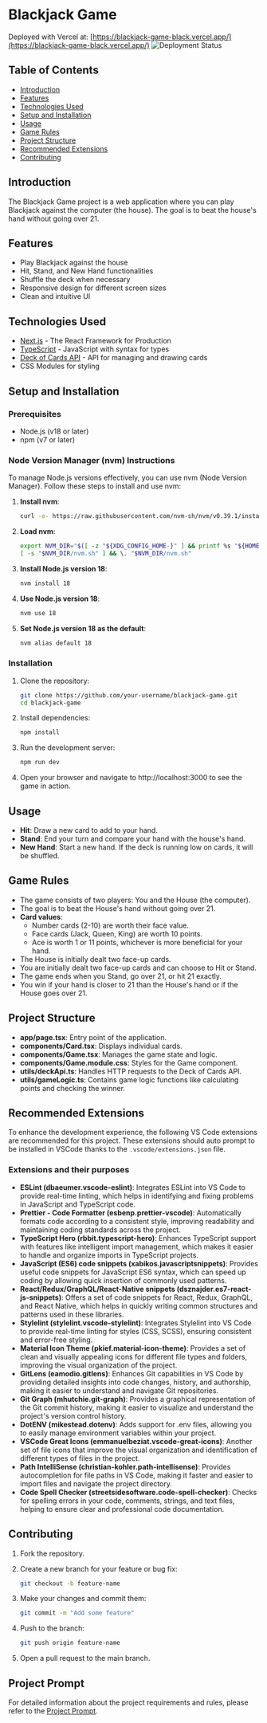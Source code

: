 # Blackjack Game
Deployed with Vercel at: [https://blackjack-game-black.vercel.app/](https://blackjack-game-black.vercel.app/)
![Deployment Status](https://img.shields.io/website-up-down-green-red/https/blackjack-game-black.vercel.app.svg?label=deployment%20status)


## Table of Contents

- [Introduction](#introduction)
- [Features](#features)
- [Technologies Used](#technologies-used)
- [Setup and Installation](#setup-and-installation)
- [Usage](#usage)
- [Game Rules](#game-rules)
- [Project Structure](#project-structure)
- [Recommended Extensions](#recommended-extensions)
- [Contributing](#contributing)

## Introduction

The Blackjack Game project is a web application where you can play Blackjack against the computer (the house). The goal is to beat the house's hand without going over 21.

## Features

- Play Blackjack against the house
- Hit, Stand, and New Hand functionalities
- Shuffle the deck when necessary
- Responsive design for different screen sizes
- Clean and intuitive UI

## Technologies Used

- [Next.js](https://nextjs.org/) - The React Framework for Production
- [TypeScript](https://www.typescriptlang.org/) - JavaScript with syntax for types
- [Deck of Cards API](http://deckofcardsapi.com/) - API for managing and drawing cards
- CSS Modules for styling

## Setup and Installation

### Prerequisites

- Node.js (v18 or later)
- npm (v7 or later)

### Node Version Manager (nvm) Instructions

To manage Node.js versions effectively, you can use nvm (Node Version Manager). Follow these steps to install and use nvm:

1. **Install nvm**:
    ```sh
    curl -o- https://raw.githubusercontent.com/nvm-sh/nvm/v0.39.1/install.sh | bash
    ```

2. **Load nvm**:
    ```sh
    export NVM_DIR="$([ -z "${XDG_CONFIG_HOME-}" ] && printf %s "${HOME}/.nvm" || printf %s "${XDG_CONFIG_HOME}/nvm")"
    [ -s "$NVM_DIR/nvm.sh" ] && \. "$NVM_DIR/nvm.sh"
    ```

3. **Install Node.js version 18**:
    ```sh
    nvm install 18
    ```

4. **Use Node.js version 18**:
    ```sh
    nvm use 18
    ```

5. **Set Node.js version 18 as the default**:
    ```sh
    nvm alias default 18
    ```

### Installation

1. Clone the repository:

    ```sh
    git clone https://github.com/your-username/blackjack-game.git
    cd blackjack-game
    ```

2. Install dependencies:

    ```sh
    npm install
    ```

3. Run the development server:

    ```sh
    npm run dev
    ```

4. Open your browser and navigate to http://localhost:3000 to see the game in action.

## Usage

- **Hit**: Draw a new card to add to your hand.
- **Stand**: End your turn and compare your hand with the house's hand.
- **New Hand**: Start a new hand. If the deck is running low on cards, it will be shuffled.

## Game Rules

- The game consists of two players: You and the House (the computer).
- The goal is to beat the House's hand without going over 21.
- **Card values**:
  - Number cards (2-10) are worth their face value.
  - Face cards (Jack, Queen, King) are worth 10 points.
  - Ace is worth 1 or 11 points, whichever is more beneficial for your hand.
- The House is initially dealt two face-up cards.
- You are initially dealt two face-up cards and can choose to Hit or Stand.
- The game ends when you Stand, go over 21, or hit 21 exactly.
- You win if your hand is closer to 21 than the House's hand or if the House goes over 21.

## Project Structure

- **app/page.tsx**: Entry point of the application.
- **components/Card.tsx**: Displays individual cards.
- **components/Game.tsx**: Manages the game state and logic.
- **components/Game.module.css**: Styles for the Game component.
- **utils/deckApi.ts**: Handles HTTP requests to the Deck of Cards API.
- **utils/gameLogic.ts**: Contains game logic functions like calculating points and checking the winner.

## Recommended Extensions

To enhance the development experience, the following VS Code extensions are recommended for this project. These extensions should auto prompt to be installed in VSCode thanks to the `.vscode/extensions.json` file.

### Extensions and their purposes

- **ESLint (dbaeumer.vscode-eslint)**: Integrates ESLint into VS Code to provide real-time linting, which helps in identifying and fixing problems in JavaScript and TypeScript code.
- **Prettier - Code Formatter (esbenp.prettier-vscode)**: Automatically formats code according to a consistent style, improving readability and maintaining coding standards across the project.
- **TypeScript Hero (rbbit.typescript-hero)**: Enhances TypeScript support with features like intelligent import management, which makes it easier to handle and organize imports in TypeScript projects.
- **JavaScript (ES6) code snippets (xabikos.javascriptsnippets)**: Provides useful code snippets for JavaScript ES6 syntax, which can speed up coding by allowing quick insertion of commonly used patterns.
- **React/Redux/GraphQL/React-Native snippets (dsznajder.es7-react-js-snippets)**: Offers a set of code snippets for React, Redux, GraphQL, and React Native, which helps in quickly writing common structures and patterns used in these libraries.
- **Stylelint (stylelint.vscode-stylelint)**: Integrates Stylelint into VS Code to provide real-time linting for styles (CSS, SCSS), ensuring consistent and error-free styling.
- **Material Icon Theme (pkief.material-icon-theme)**: Provides a set of clean and visually appealing icons for different file types and folders, improving the visual organization of the project.
- **GitLens (eamodio.gitlens)**: Enhances Git capabilities in VS Code by providing detailed insights into code changes, history, and authorship, making it easier to understand and navigate Git repositories.
- **Git Graph (mhutchie.git-graph)**: Provides a graphical representation of the Git commit history, making it easier to visualize and understand the project's version control history.
- **DotENV (mikestead.dotenv)**: Adds support for .env files, allowing you to easily manage environment variables within your project.
- **VSCode Great Icons (emmanuelbeziat.vscode-great-icons)**: Another set of file icons that improve the visual organization and identification of different types of files in the project.
- **Path IntelliSense (christian-kohler.path-intellisense)**: Provides autocompletion for file paths in VS Code, making it faster and easier to import files and navigate the project directory.
- **Code Spell Checker (streetsidesoftware.code-spell-checker)**: Checks for spelling errors in your code, comments, strings, and text files, helping to ensure clear and professional code documentation.

## Contributing

1. Fork the repository.

2. Create a new branch for your feature or bug fix:

    ```sh
    git checkout -b feature-name
    ```

3. Make your changes and commit them:

    ```sh
    git commit -m "Add some feature"
    ```

4. Push to the branch:

    ```sh
    git push origin feature-name
    ```

5. Open a pull request to the main branch.

## Project Prompt

For detailed information about the project requirements and rules, please refer to the [Project Prompt](./PROJECT.md).